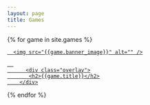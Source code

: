 ```yaml
---
layout: page
title: Games
---
```


<div class="projects-view">

  {% for game in site.games %}
        <a href="{{ site.baseurl }}{{ game.url }}">
    <div class="project-item">

      <img src="{{game.banner_image}}" alt="" />

      
          <div class="overlay">
           <h2>{{game.title}}</h2>
        </div>

</div>
      </a>
  {% endfor %}

</div>

